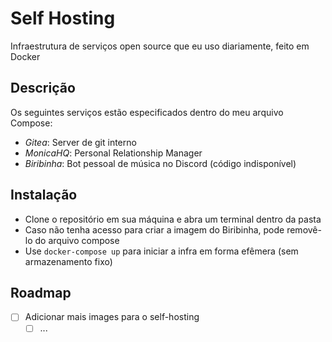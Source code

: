 # Self Hosting

Infraestrutura de serviços open source que eu uso diariamente, feito em Docker

## Descrição 

Os seguintes serviços estão especificados dentro do meu arquivo Compose:

- *Gitea*: Server de git interno
- *MonicaHQ*: Personal Relationship Manager
- *Biribinha*: Bot pessoal de música no Discord (código indisponível)

## Instalação 

- Clone o repositório em sua máquina e abra um terminal dentro da pasta
- Caso não tenha acesso para criar a imagem do Biribinha, pode removê-lo do arquivo compose
- Use `docker-compose up` para iniciar a infra em forma efêmera (sem armazenamento fixo)

## Roadmap 

- [ ] Adicionar mais images para o self-hosting
  - [ ] ...
